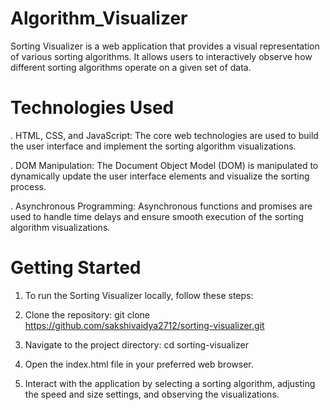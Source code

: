 # Algorithm_Visualizer
Sorting Visualizer is a web application that provides a visual representation of various sorting algorithms. It allows users to interactively observe how different sorting algorithms operate on a given set of data.

# Technologies Used
. HTML, CSS, and JavaScript: The core web technologies are used to build the user interface and implement the sorting algorithm visualizations.

. DOM Manipulation: The Document Object Model (DOM) is manipulated to dynamically update the user interface elements and visualize the sorting process.

. Asynchronous Programming: Asynchronous functions and promises are used to handle time delays and ensure smooth execution of the sorting algorithm visualizations.

# Getting Started
1. To run the Sorting Visualizer locally, follow these steps:

2. Clone the repository:
git clone https://github.com/sakshivaidya2712/sorting-visualizer.git

3. Navigate to the project directory:
cd sorting-visualizer

4. Open the index.html file in your preferred web browser.

5. Interact with the application by selecting a sorting algorithm, adjusting the speed and size settings, and observing the visualizations.
